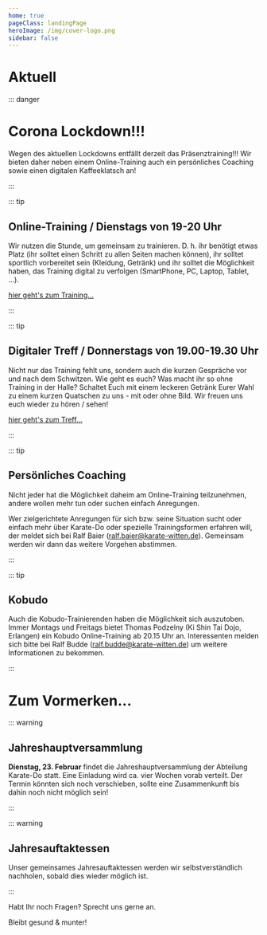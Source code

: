 ```yaml
---
home: true
pageClass: landingPage
heroImage: /img/cover-logo.png
sidebar: false
---
```


# Aktuell

::: danger 

# Corona Lockdown!!!

Wegen des aktuellen Lockdowns entfällt derzeit das Präsenztraining!!!
Wir bieten daher neben einem Online-Training auch ein persönliches Coaching sowie einen digitalen Kaffeeklatsch an! 

:::

::: tip  

## Online-Training / Dienstags von 19-20 Uhr

Wir nutzen die Stunde, um gemeinsam zu trainieren.
D. h. ihr benötigt etwas Platz (ihr solltet einen Schritt zu allen Seiten machen können), ihr solltet sportlich vorbereitet sein (Kleidung, Getränk) und ihr solltet die Möglichkeit haben, das Training digital zu verfolgen (SmartPhone, PC, Laptop, Tablet, ...).

[hier geht's zum Training...](https://www.gotomeet.me/SportRehaKemnade/tgw-karate-training)

:::

::: tip

## Digitaler Treff / Donnerstags von 19.00-19.30 Uhr

Nicht nur das Training fehlt uns, sondern auch die kurzen Gespräche vor und nach dem Schwitzen.
Wie geht es euch? Was macht ihr so ohne Training in der Halle? Schaltet Euch mit einem leckeren Getränk Eurer Wahl zu einem kurzen Quatschen zu uns - mit oder ohne Bild. Wir freuen uns euch wieder zu hören / sehen!

[hier geht's zum Treff...](https://www.gotomeet.me/SportRehaKemnade/tgw-karate-training)

:::

::: tip 

## Persönliches Coaching

Nicht jeder hat die Möglichkeit daheim am Online-Training teilzunehmen, andere wollen mehr tun oder suchen einfach Anregungen.

Wer zielgerichtete Anregungen für sich bzw. seine Situation sucht oder einfach mehr über Karate-Do oder spezielle Trainingsformen erfahren will, der meldet sich bei Ralf Baier (ralf.baier@karate-witten.de). Gemeinsam werden wir dann das weitere Vorgehen abstimmen.

:::

::: tip 

## Kobudo

Auch die Kobudo-Trainierenden haben die Möglichkeit sich auszutoben. Immer Montags und Freitags bietet Thomas Podzelny (Ki Shin Tai Dojo, Erlangen) ein Kobudo Online-Training ab 20.15 Uhr an.
Interessenten melden sich bitte bei Ralf Budde (ralf.budde@karate-witten.de) um weitere Informationen zu bekommen.

:::

# Zum Vormerken...
 
::: warning 

## Jahreshauptversammlung

**Dienstag, 23. Februar** findet die Jahreshauptversammlung der Abteilung Karate-Do statt. Eine Einladung wird ca. vier Wochen vorab verteilt. Der Termin könnten sich noch verschieben, sollte eine Zusammenkunft bis dahin noch nicht möglich sein!

:::

::: warning 

## Jahresauftaktessen
 
Unser gemeinsames Jahresauftaktessen werden wir selbstverständlich nachholen, sobald dies wieder möglich ist.

:::
 
Habt Ihr noch Fragen?
Sprecht uns gerne an.
 
 
Bleibt gesund & munter!
